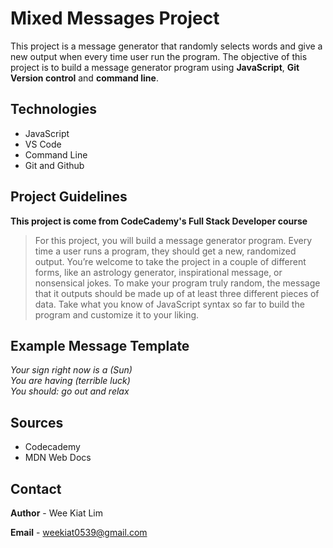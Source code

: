 # Mixed Messages Project 

This project is a message generator that randomly selects words and give a new output when every time user run the program. The objective of this project is to build a message generator program using **JavaScript**, **Git Version control** and **command line**.

## Technologies
* JavaScript
* VS Code
* Command Line
* Git and Github

## Project Guidelines
**This project is come from CodeCademy's Full Stack Developer course**

>For this project, you will build a message generator program. Every time a user runs a program, they should get a new, randomized output. You’re welcome to take the project in a couple of different forms, like an astrology generator, inspirational message, or nonsensical jokes. To make your program truly random, the message that it outputs should be made up of at least three different pieces of data. Take what you know of JavaScript syntax so far to build the program and customize it to your liking.

## Example Message Template
*Your sign right now is a (Sun)*  
*You are having (terrible luck)*  
*You should: go out and relax*  

## Sources

* Codecademy
* MDN Web Docs

## Contact

**Author** - Wee Kiat Lim

**Email** - weekiat0539@gmail.com
